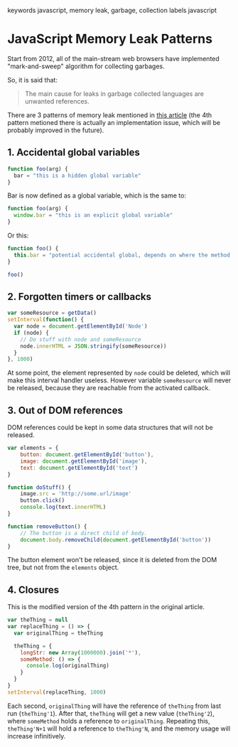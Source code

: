 keywords javascript, memory leak, garbage, collection
labels javascript

# JavaScript Memory Leak Patterns
Start from 2012, all of the main-stream web browsers have implemented "mark-and-sweep" algorithm for collecting garbages.

So, it is said that:

> The main cause for leaks in garbage collected languages are unwanted references.

There are 3 patterns of memory leak mentioned in [this article](https://auth0.com/blog/four-types-of-leaks-in-your-javascript-code-and-how-to-get-rid-of-them/) (the 4th pattern metioned there is actually an implementation issue, which will be probably improved in the future).

## 1. Accidental global variables

```javascript
function foo(arg) {
  bar = "this is a hidden global variable"
}
```

Bar is now defined as a global variable, which is the same to:

```javascript
function foo(arg) {
  window.bar = "this is an explicit global variable"
}
```

Or this:

```javascript
function foo() {
  this.bar = "potential accidental global, depends on where the method is bound to"
}

foo()
```

## 2. Forgotten timers or callbacks

```javascript
var someResource = getData()
setInterval(function() {
  var node = document.getElementById('Node')
  if (node) {
    // Do stuff with node and someResource
    node.innerHTML = JSON.stringify(someResource))
  }
}, 1000)
```

At some point, the element represented by `node` could be deleted, which will make this interval handler useless. However variable `someResource` will never be released, because they are reachable from the activated callback.

## 3. Out of DOM references

DOM references could be kept in some data structures that will not be released.

```javascript
var elements = {
    button: document.getElementById('button'),
    image: document.getElementById('image'),
    text: document.getElementById('text')
}

function doStuff() {
    image.src = 'http://some.url/image'
    button.click()
    console.log(text.innerHTML)
}

function removeButton() {
    // The button is a direct child of body.
    document.body.removeChild(document.getElementById('button'))
}
```

The button element won't be released, since it is deleted from the DOM tree, but not from the `elements` object.

## 4. Closures

This is the modified version of the 4th pattern in the original article.

```javascript
var theThing = null
var replaceThing = () => {
  var originalThing = theThing

  theThing = {
    longStr: new Array(1000000).join('*'),
    someMethod: () => {
      console.log(originalThing)
    }
  }
}
setInterval(replaceThing, 1000)
```

Each second, `originalThing` will have the reference of `theThing` from last run (`theThing'1`). After that, `theThing` will get a new value (`theThing'2`), where `someMethod` holds a reference to `originalThing`. Repeating this, `theThing'N+1` will hold a reference to `theThing'N`, and the memory usage will increase infinitively.
